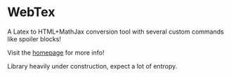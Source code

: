 # WebTex
A Latex to HTML+MathJax conversion tool with several custom commands like spoiler blocks!

Visit the [homepage](https://thundersmotch.github.io/WebTex/) for more info!

Library heavily under construction, expect a lot of entropy.
